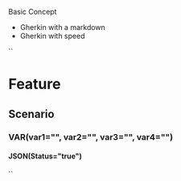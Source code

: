 Basic Concept
- Gherkin with a markdown
- Gherkin with speed

``
# Feature 
## Scenario
### VAR(var1="", var2="", var3="", var4="")
#### JSON(Status="true")
``
